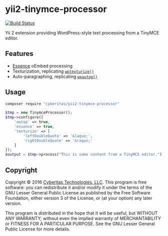 # yii2-tinymce-processor

[![Build Status](https://travis-ci.org/Cyberitas/yii2-tinymce-processor.svg?branch=master)](https://travis-ci.org/Cyberitas/yii2-tinymce-processor)

Yii 2 extension providing WordPress-style text processing from a TinyMCE editor.

## Features

- [Essence][] oEmbed processing
- Texturization, replicating [`wptexturize()`](https://codex.wordpress.org/Function_Reference/wptexturize)
- Auto-paragraphing, replicating [`wpautop()`](https://codex.wordpress.org/Function_Reference/wpautop)

## Usage

```bash
composer require "cyberitas/yii2-tinymce-processor"
```

```php
$tmp = new TinymceProcessor();
$tmp->configure([
    'autop' => true,
    'essence' => true,
    'texturize' => [
        'leftDoubleQuote' => '&laquo;',
        'rightDoubleQuote' => '&raquo;'
    ]
]);
$output = $tmp->process("This is some content from a TinyMCE editor.");
```

## Copyright

Copyright © 2016 [Cyberitas Technologies, LLC][]. This program is free software:
you can redistribute it and/or modify it under the terms of the GNU Lesser
General Public License as published by the Free Software Foundation, either
version 3 of the License, or (at your option) any later version.

This program is distributed in the hope that it will be useful, but WITHOUT ANY
WARRANTY; without even the implied warranty of MERCHANTABILITY or FITNESS FOR A
PARTICULAR PURPOSE. See the GNU Lesser General Public License for more details.

[Essence]: http://essence.github.io/essence/
[Cyberitas Technologies, LLC]: http://www.cyberitas.com/
